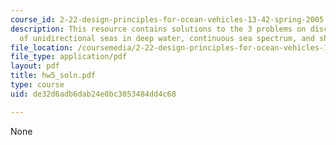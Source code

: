 ```yaml
---
course_id: 2-22-design-principles-for-ocean-vehicles-13-42-spring-2005
description: This resource contains solutions to the 3 problems on discrete spectrum
  of unidirectional seas in deep water, continuous sea spectrum, and ship in heave.
file_location: /coursemedia/2-22-design-principles-for-ocean-vehicles-13-42-spring-2005/de32d6adb6dab24e0bc3053484dd4c68_hw5_soln.pdf
file_type: application/pdf
layout: pdf
title: hw5_soln.pdf
type: course
uid: de32d6adb6dab24e0bc3053484dd4c68

---
```

None